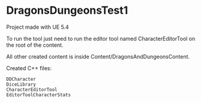 # DragonsDungeonsTest1

Project made with UE 5.4

To run the tool just need to run the editor tool named CharacterEditorTool on the root of the content.

All other created content is inside Content/DragonsAndDungeonsContent.

Created C++ files:

	DDCharacter
	DiceLibrary
	CharacterEditorTool
	EditorToolCharacterStats
	